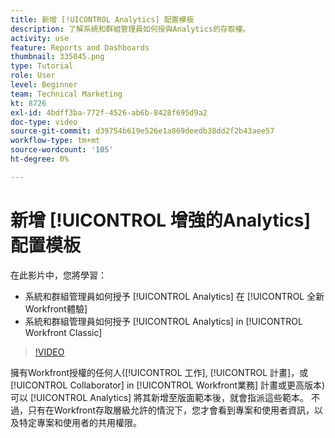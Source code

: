 ```yaml
---
title: 新增 [!UICONTROL Analytics] 配置模板
description: 了解系統和群組管理員如何授與Analytics的存取權。
activity: use
feature: Reports and Dashboards
thumbnail: 335045.png
type: Tutorial
role: User
level: Beginner
team: Technical Marketing
kt: 8726
exl-id: 4bdff3ba-772f-4526-ab6b-8428f695d9a2
doc-type: video
source-git-commit: d39754b619e526e1a869deedb38dd2f2b43aee57
workflow-type: tm+mt
source-wordcount: '105'
ht-degree: 0%

---
```


# 新增 [!UICONTROL 增強的Analytics] 配置模板

在此影片中，您將學習：

* 系統和群組管理員如何授予 [!UICONTROL Analytics] 在 [!UICONTROL 全新Workfront體驗]
* 系統和群組管理員如何授予 [!UICONTROL Analytics] in [!UICONTROL Workfront Classic]

>[!VIDEO](https://video.tv.adobe.com/v/335045/?quality=12)

擁有Workfront授權的任何人([!UICONTROL 工作], [!UICONTROL 計畫]，或 [!UICONTROL Collaborator] in [!UICONTROL Workfront業務] 計畫或更高版本)可以 [!UICONTROL Analytics] 將其新增至版面範本後，就會指派這些範本。 不過，只有在Workfront存取層級允許的情況下，您才會看到專案和使用者資訊，以及特定專案和使用者的共用權限。
